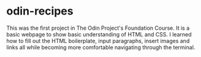 # odin-recipes 
This was the first project in The Odin Project's Foundation Course. It is a basic webpage to show basic understanding of HTML and CSS. I learned how to fill out the HTML boilerplate, input paragraphs, insert images and links all while becoming more comfortable navigating through the terminal. 